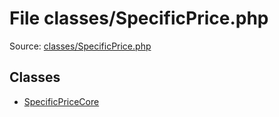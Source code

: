 File classes/SpecificPrice.php
=========

Source: [classes/SpecificPrice.php](https://github.com/PrestaShop/PrestaShop/blob/1.5.3.0/classes/SpecificPrice.php)


Classes
-------

* [SpecificPriceCore](class.SpecificPriceCore.md)

